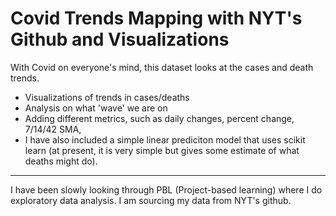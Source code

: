 # Covid Trends Mapping with NYT's Github and Visualizations

With Covid on everyone's mind, this dataset looks at the cases and death trends. 
- Visualizations of trends in cases/deaths
- Analysis on what 'wave' we are on
- Adding different metrics, such as daily changes, percent change, 7/14/42 SMA,
- I have also included a simple linear prediciton model that uses scikit learn (at present, it is very simple but gives some estimate of what deaths might do).

<hr>
I have been slowly looking through
PBL (Project-based learning) where I do exploratory data analysis.
I am sourcing my data from NYT's github.
